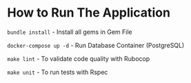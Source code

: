 # How to Run The Application

`bundle install` - Install all gems in Gem File

`docker-compose up -d` - Run Database Container (PostgreSQL)

`make lint` - To validate code quality with Rubocop

`make unit` - To run tests with Rspec
